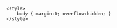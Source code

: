 <html>
<head>
	<meta charset="UTF-8">
	<meta http-equiv="Content-Type" content="text/html; charset=utf-8">
	<meta name="viewport" content="width=device-width, initial-scale=1.0, maximum-scale=1, user-scalable=no" />
	<title>worm</title>
	<script>var createjs = window;</script>
	<script type="text/javascript" src="script/libs.min.js"></script>
	<script type="text/javascript" src="script/Config.js"></script>
	<script type="text/javascript" src="script/Piece.js"></script>

	<style>
		body { margin:0; overflow:hidden; }
	</style>
</head>
<body onload="init('myCanvas', Piece, Config);">
	<canvas id="myCanvas" style="position:absolute;z-index:2;left:0;top:0;" resize="false" width="100" height="100"></canvas>
	<div id="output" style="color:white;z-index:1; position:absolute;left:0;top:0px;font-size:10px;"></div>
</body>
</html>
